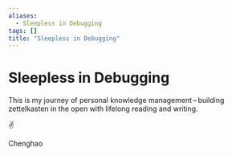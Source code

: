 ```yaml
---
aliases:
  - Sleepless in Debugging
tags: []
title: "Sleepless in Debugging"
---
```


# Sleepless in Debugging

This is my journey of personal knowledge management – building zettelkasten in the open with lifelong reading and writing.

✌️

Chenghao